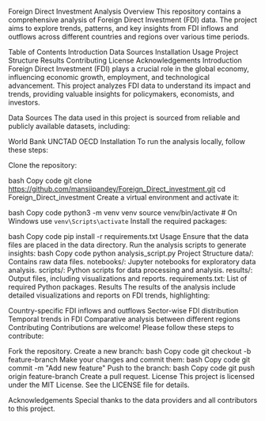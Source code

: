 Foreign Direct Investment Analysis
Overview
This repository contains a comprehensive analysis of Foreign Direct Investment (FDI) data. The project aims to explore trends, patterns, and key insights from FDI inflows and outflows across different countries and regions over various time periods.

Table of Contents
Introduction
Data Sources
Installation
Usage
Project Structure
Results
Contributing
License
Acknowledgements
Introduction
Foreign Direct Investment (FDI) plays a crucial role in the global economy, influencing economic growth, employment, and technological advancement. This project analyzes FDI data to understand its impact and trends, providing valuable insights for policymakers, economists, and investors.

Data Sources
The data used in this project is sourced from reliable and publicly available datasets, including:

World Bank
UNCTAD
OECD
Installation
To run the analysis locally, follow these steps:

Clone the repository:

bash
Copy code
git clone https://github.com/mansiipandey/Foreign_Direct_investment.git
cd Foreign_Direct_investment
Create a virtual environment and activate it:

bash
Copy code
python3 -m venv venv
source venv/bin/activate   # On Windows use `venv\Scripts\activate`
Install the required packages:

bash
Copy code
pip install -r requirements.txt
Usage
Ensure that the data files are placed in the data directory.
Run the analysis scripts to generate insights:
bash
Copy code
python analysis_script.py
Project Structure
data/: Contains raw data files.
notebooks/: Jupyter notebooks for exploratory data analysis.
scripts/: Python scripts for data processing and analysis.
results/: Output files, including visualizations and reports.
requirements.txt: List of required Python packages.
Results
The results of the analysis include detailed visualizations and reports on FDI trends, highlighting:

Country-specific FDI inflows and outflows
Sector-wise FDI distribution
Temporal trends in FDI
Comparative analysis between different regions
Contributing
Contributions are welcome! Please follow these steps to contribute:

Fork the repository.
Create a new branch:
bash
Copy code
git checkout -b feature-branch
Make your changes and commit them:
bash
Copy code
git commit -m "Add new feature"
Push to the branch:
bash
Copy code
git push origin feature-branch
Create a pull request.
License
This project is licensed under the MIT License. See the LICENSE file for details.

Acknowledgements
Special thanks to the data providers and all contributors to this project.
